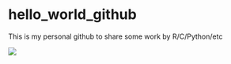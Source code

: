 # hello_world_github
This is my personal github to share some work by R/C/Python/etc

![](https://img.shields.io/badge/language-swift-orange.svg)
